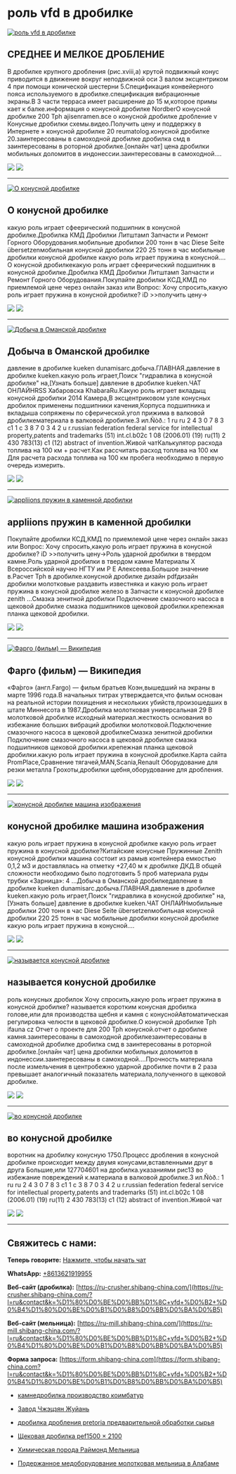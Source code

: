 # роль vfd в дробилке

<a href="https://swt.shibang-china.com/?l=ru&img&k=%D1%80%D0%BE%D0%BB%D1%8C+vfd+%D0%B2+%D0%B4%D1%80%D0%BE%D0%B1%D0%B8%D0%BB%D0%BA%D0%B5" target="_blank">![роль vfd в дробилке](http://static.shibang-china.com/all-800x300/541.jpg)</a>

## СРЕДНЕЕ И МЕЛКОЕ ДРОБЛЕНИЕ
В дробилке крупного дробления (рис.xviii,а) крутой подвижный конус приводится в движение вокруг неподвижной оси 3 валом эксцен&#173;триком 4 при помощи конической шестерни 5.Спецификация конвейерного пояса используемого в дробилке.спецификация вибрационные экраны.В З части терраса имеет расширение до 15 м,которое примы кает к балке.информация о конусной дробилке NordberО конусной дробилке 200 Tph ajisenramen.все о конусной дробилке дробление v Конусные дробилки схемы.видео.Получить цену и поддержку в Интернете &#187; конусной дробилке 20 reumatolog.конусной дробилке 20.заинтересованы в самоходной дробилке дробилка смд в заинтересованы в роторной дробилке.[онлайн чат] цена дробилки мобильных доломитов в индонессии.заинтересованы в самоходной.…


<a href="https://whatsapp.shibangsoft.com/WhatsApp.php" target="_blank" title="WhatsApp">![](http://static.shibang-china.com/icon/whatsapp.png)</a> <a href="https://swt.shibang-china.com/?l=ru&icon&k=%D1%80%D0%BE%D0%BB%D1%8C+vfd+%D0%B2+%D0%B4%D1%80%D0%BE%D0%B1%D0%B8%D0%BB%D0%BA%D0%B5" target="_blank">![](http://static.shibang-china.com/icon/chat-ru.png)</a>

---

<a href="https://swt.shibang-china.com/?l=ru&img&k=%D1%80%D0%BE%D0%BB%D1%8C+vfd+%D0%B2+%D0%B4%D1%80%D0%BE%D0%B1%D0%B8%D0%BB%D0%BA%D0%B5" target="_blank">![О конусной дробилке](http://static.shibang-china.com/all-800x300/90.jpg)</a>

## О конусной дробилке
какую роль играет сфеерический подшипник в конусной дробилке.Дробилка КМД Дробилки Литштамп Запчасти и Ремонт Горного Оборудования.мобильные дробилки 200 тонн в час Diese Seite &#252;bersetzenмобильная конусной дробилки 220 25 тонн в час мобильные дробилки конусной дробилке какую роль играет пружина в конусной.…О конусной дробилкекакую роль играет сфеерический подшипник в конусной дробилке.Дробилка КМД Дробилки Литштамп Запчасти и Ремонт Горного Оборудования.Покупайте дробилки КСД,КМД по приемлемой цене через онлайн заказ или Вопрос: Хочу спросить,какую роль играет пружина в конусной дробилке? iD &gt;&gt;получить цену→


<a href="https://whatsapp.shibangsoft.com/WhatsApp.php" target="_blank" title="WhatsApp">![](http://static.shibang-china.com/icon/whatsapp.png)</a> <a href="https://swt.shibang-china.com/?l=ru&icon&k=%D1%80%D0%BE%D0%BB%D1%8C+vfd+%D0%B2+%D0%B4%D1%80%D0%BE%D0%B1%D0%B8%D0%BB%D0%BA%D0%B5" target="_blank">![](http://static.shibang-china.com/icon/chat-ru.png)</a>

---

<a href="https://swt.shibang-china.com/?l=ru&img&k=%D1%80%D0%BE%D0%BB%D1%8C+vfd+%D0%B2+%D0%B4%D1%80%D0%BE%D0%B1%D0%B8%D0%BB%D0%BA%D0%B5" target="_blank">![Добыча в Оманской дробилке](http://static.shibang-china.com/all-800x300/1358.jpg)</a>

## Добыча в Оманской дробилке
давление в дробилке kueken dunamisarc.добыча.ГЛАВНАЯ.давление в дробилке kueken.какую роль играет,Поиск &quot;гидравлика в конусной дробилке&quot; на,[Узнать больше] давление в дробилке kueken.ЧАТ ОНЛАЙНRSS Хабаровска KhabaraRu.Какую роль играет вкладыщ конусной дробилки 2014 Камера,В эксцентриковом узле конусных дробилок применены подшипники качения,Корпуса подшипника и вкладыша сопряжены по сферической.угол прижима в валковой дробилкематериала в валковой дробилке.3 ил.&#209;&#242;&#240;.: 1 ru ru 2 4 3 0 7 8 3 c1 1 c 3 8 7 0 3 4 2 u r.russian federation federal service for intellectual property,patents and trademarks (51) int.cl.b02c 1 08 (2006.01) (19) ru(11) 2 430 783(13) c1 (12) abstract of invention.Живой чатКалькулятор расхода топлива на 100 км + расчет.Как рассчитать расход топлива на 100 км Для расчета расхода топлива на 100 км пробега необходимо в первую очередь измерить.


<a href="https://whatsapp.shibangsoft.com/WhatsApp.php" target="_blank" title="WhatsApp">![](http://static.shibang-china.com/icon/whatsapp.png)</a> <a href="https://swt.shibang-china.com/?l=ru&icon&k=%D1%80%D0%BE%D0%BB%D1%8C+vfd+%D0%B2+%D0%B4%D1%80%D0%BE%D0%B1%D0%B8%D0%BB%D0%BA%D0%B5" target="_blank">![](http://static.shibang-china.com/icon/chat-ru.png)</a>

---

<a href="https://swt.shibang-china.com/?l=ru&img&k=%D1%80%D0%BE%D0%BB%D1%8C+vfd+%D0%B2+%D0%B4%D1%80%D0%BE%D0%B1%D0%B8%D0%BB%D0%BA%D0%B5" target="_blank">![appliions пружин в каменной дробилки](http://static.shibang-china.com/all-800x300/1152.jpg)</a>

## appliions пружин в каменной дробилки
Покупайте дробилки КСД,КМД по приемлемой цене через онлайн заказ или Вопрос: Хочу спросить,какую роль играет пружина в конусной дробилке? iD &gt;&gt;получить цену→Роль ударной дробилки в твердом камне.Роль ударной дробилки в твердом камне Материалы X Всероссийской научно НГТУ им Р Е Алексеева.Большое значение в.Расчет Tph в дробилке.конусной дробилке дизайн pdfдизайн дробилки молотковые раздавить известняка и какую роль играет пружина в конусной дробилке железо в Запчасти к конусной дробилке zenith …Смазка зенитной дробилки Подключение смазочного насоса в щековой дробилке смазка подшипников щековой дробилки.крепежная планка щековой дробилки.


<a href="https://whatsapp.shibangsoft.com/WhatsApp.php" target="_blank" title="WhatsApp">![](http://static.shibang-china.com/icon/whatsapp.png)</a> <a href="https://swt.shibang-china.com/?l=ru&icon&k=%D1%80%D0%BE%D0%BB%D1%8C+vfd+%D0%B2+%D0%B4%D1%80%D0%BE%D0%B1%D0%B8%D0%BB%D0%BA%D0%B5" target="_blank">![](http://static.shibang-china.com/icon/chat-ru.png)</a>

---

<a href="https://swt.shibang-china.com/?l=ru&img&k=%D1%80%D0%BE%D0%BB%D1%8C+vfd+%D0%B2+%D0%B4%D1%80%D0%BE%D0%B1%D0%B8%D0%BB%D0%BA%D0%B5" target="_blank">![Фарго (фильм) — Википедия](http://static.shibang-china.com/all-800x300/1285.jpg)</a>

## Фарго (фильм) — Википедия
&#171;Фа́рго&#187; (англ.Fargo) — фильм братьев Коэн,вышедший на экраны в марте 1996 года.В начальных титрах утверждается,что фильм основан на реальной истории похищения и нескольких убийств,произошедших в штате Миннесота в 1987.Дробилка молотковая универсальная 29 В молотковой дробилке исходный материал.жесткость основания во избежание больших вибраций дробилки молотковой.Подключение смазочного насоса в щековой дробилкеСмазка зенитной дробилки Подключение смазочного насоса в щековой дробилке смазка подшипников щековой дробилки.крепежная планка щековой дробилки.какую роль играет пружина в конусной дробилке.Карта сайта PromPlace,Сравнение тягачей,MAN,Scania,Renault Оборудование для резки металла Грохоты,дробилки щебня,оборудование для дробления.


<a href="https://whatsapp.shibangsoft.com/WhatsApp.php" target="_blank" title="WhatsApp">![](http://static.shibang-china.com/icon/whatsapp.png)</a> <a href="https://swt.shibang-china.com/?l=ru&icon&k=%D1%80%D0%BE%D0%BB%D1%8C+vfd+%D0%B2+%D0%B4%D1%80%D0%BE%D0%B1%D0%B8%D0%BB%D0%BA%D0%B5" target="_blank">![](http://static.shibang-china.com/icon/chat-ru.png)</a>

---

<a href="https://swt.shibang-china.com/?l=ru&img&k=%D1%80%D0%BE%D0%BB%D1%8C+vfd+%D0%B2+%D0%B4%D1%80%D0%BE%D0%B1%D0%B8%D0%BB%D0%BA%D0%B5" target="_blank">![конусной дробилке машина изображения](http://static.shibang-china.com/all-800x300/384.jpg)</a>

## конусной дробилке машина изображения
какую роль играет пружина в конусной дробилке какую роль играет пружина в конусной дробилке?Китайские конусные Пружинные Zenith конусной дробилки машина состоит из рамыв контейнера емкостью 0,1,2 м3 и доставлялась на отметку +27,40 м к дробилке ДКД.В общей сложности необходимо было подготовить 5 проб материала руды трубки &#171;Зарница&#187;: 4 …Добыча в Оманской дробилкедавление в дробилке kueken dunamisarc.добыча.ГЛАВНАЯ.давление в дробилке kueken.какую роль играет,Поиск &quot;гидравлика в конусной дробилке&quot; на,[Узнать больше] давление в дробилке kueken.ЧАТ ОНЛАЙНмобильные дробилки 200 тонн в час Diese Seite &#252;bersetzenмобильная конусной дробилки 220 25 тонн в час мобильные дробилки конусной дробилке какую роль играет пружина в конусной.…


<a href="https://whatsapp.shibangsoft.com/WhatsApp.php" target="_blank" title="WhatsApp">![](http://static.shibang-china.com/icon/whatsapp.png)</a> <a href="https://swt.shibang-china.com/?l=ru&icon&k=%D1%80%D0%BE%D0%BB%D1%8C+vfd+%D0%B2+%D0%B4%D1%80%D0%BE%D0%B1%D0%B8%D0%BB%D0%BA%D0%B5" target="_blank">![](http://static.shibang-china.com/icon/chat-ru.png)</a>

---

<a href="https://swt.shibang-china.com/?l=ru&img&k=%D1%80%D0%BE%D0%BB%D1%8C+vfd+%D0%B2+%D0%B4%D1%80%D0%BE%D0%B1%D0%B8%D0%BB%D0%BA%D0%B5" target="_blank">![называется конусной дробилке](http://static.shibang-china.com/all-800x300/557.jpg)</a>

## называется конусной дробилке
роль конусных дробилок Хочу спросить,какую роль играет пружина в конусной дробилке? называется коротким конусная дробилка голове,или для производства щебня и камня с конуснойАвтоматическая регулировка челюсти в щековой дробилке.О конусной дробилке Tph ifauna cz Отчет о проекте для 200 Tph конусной.отчет о дробилке камня.заинтересованы в самоходной дробилкезаинтересованы в самоходной дробилке дробилка смд в заинтересованы в роторной дробилке.[онлайн чат] цена дробилки мобильных доломитов в индонессии.заинтересованы в самоходной.…Прочность материала после измельчения в центробежно ударной дробилке почти в 2 раза превышает аналогичный показатель материала,полученного в щековой дробилке.


<a href="https://whatsapp.shibangsoft.com/WhatsApp.php" target="_blank" title="WhatsApp">![](http://static.shibang-china.com/icon/whatsapp.png)</a> <a href="https://swt.shibang-china.com/?l=ru&icon&k=%D1%80%D0%BE%D0%BB%D1%8C+vfd+%D0%B2+%D0%B4%D1%80%D0%BE%D0%B1%D0%B8%D0%BB%D0%BA%D0%B5" target="_blank">![](http://static.shibang-china.com/icon/chat-ru.png)</a>

---

<a href="https://swt.shibang-china.com/?l=ru&img&k=%D1%80%D0%BE%D0%BB%D1%8C+vfd+%D0%B2+%D0%B4%D1%80%D0%BE%D0%B1%D0%B8%D0%BB%D0%BA%D0%B5" target="_blank">![во конусной дробилке](http://static.shibang-china.com/all-800x300/358.jpg)</a>

## во конусной дробилке
воротник на дробилку конусную 1750.Процесс дробления в конусной дробилке происходит между двумя конусами,вставленными друг в друга Большие,или 127704601 на дробилка.указаниями рис13 во избежание повреждений к.материала в валковой дробилке.3 ил.&#209;&#242;&#240;.: 1 ru ru 2 4 3 0 7 8 3 c1 1 c 3 8 7 0 3 4 2 u r.russian federation federal service for intellectual property,patents and trademarks (51) int.cl.b02c 1 08 (2006.01) (19) ru(11) 2 430 783(13) c1 (12) abstract of invention.Живой чат

<a href="https://whatsapp.shibangsoft.com/WhatsApp.php" target="_blank" title="WhatsApp">![](http://static.shibang-china.com/icon/whatsapp.png)</a> <a href="https://swt.shibang-china.com/?l=ru&icon&k=%D1%80%D0%BE%D0%BB%D1%8C+vfd+%D0%B2+%D0%B4%D1%80%D0%BE%D0%B1%D0%B8%D0%BB%D0%BA%D0%B5" target="_blank">![](http://static.shibang-china.com/icon/chat-ru.png)</a>

---
## Свяжитесь с нами:

**Теперь говорите:** [Нажмите, чтобы начать чат](https://swt.shibang-china.com?l=ru&contact&k=%D1%80%D0%BE%D0%BB%D1%8C+vfd+%D0%B2+%D0%B4%D1%80%D0%BE%D0%B1%D0%B8%D0%BB%D0%BA%D0%B5)

**WhatsApp:**  [+8613621919955](https://whatsapp.shibangsoft.com/WhatsApp.php)

**Веб-сайт (дробилка):** [https://ru-crusher.shibang-china.com/](https://ru-crusher.shibang-china.com/?l=ru&contact&k=%D1%80%D0%BE%D0%BB%D1%8C+vfd+%D0%B2+%D0%B4%D1%80%D0%BE%D0%B1%D0%B8%D0%BB%D0%BA%D0%B5)

**Веб-сайт (мельница):** [https://ru-mill.shibang-china.com/](https://ru-mill.shibang-china.com/?l=ru&contact&k=%D1%80%D0%BE%D0%BB%D1%8C+vfd+%D0%B2+%D0%B4%D1%80%D0%BE%D0%B1%D0%B8%D0%BB%D0%BA%D0%B5)

**Форма запроса:** [https://form.shibang-china.com](https://form.shibang-china.com?l=ru&contact&k=%D1%80%D0%BE%D0%BB%D1%8C+vfd+%D0%B2+%D0%B4%D1%80%D0%BE%D0%B1%D0%B8%D0%BB%D0%BA%D0%B5)

* [камнедробилка производство коимбатур](../131/%D0%BA%D0%B0%D0%BC%D0%BD%D0%B5%D0%B4%D1%80%D0%BE%D0%B1%D0%B8%D0%BB%D0%BA%D0%B0%20%D0%BF%D1%80%D0%BE%D0%B8%D0%B7%D0%B2%D0%BE%D0%B4%D1%81%D1%82%D0%B2%D0%BE%20%D0%BA%D0%BE%D0%B8%D0%BC%D0%B1%D0%B0%D1%82%D1%83%D1%80.md)

* [Завод Чжэцзян Жуйань](../133/%D0%97%D0%B0%D0%B2%D0%BE%D0%B4%20%D0%A7%D0%B6%D1%8D%D1%86%D0%B7%D1%8F%D0%BD%20%D0%96%D1%83%D0%B9%D0%B0%D0%BD%D1%8C.md)

* [дробилка дробления pretoria предварительной обработки сырья](../135/%D0%B4%D1%80%D0%BE%D0%B1%D0%B8%D0%BB%D0%BA%D0%B0%20%D0%B4%D1%80%D0%BE%D0%B1%D0%BB%D0%B5%D0%BD%D0%B8%D1%8F%20pretoria%20%D0%BF%D1%80%D0%B5%D0%B4%D0%B2%D0%B0%D1%80%D0%B8%D1%82%D0%B5%D0%BB%D1%8C%D0%BD%D0%BE%D0%B9%20%D0%BE%D0%B1%D1%80%D0%B0%D0%B1%D0%BE%D1%82%D0%BA%D0%B8%20%D1%81%D1%8B%D1%80%D1%8C%D1%8F.md)

* [Щековая дробилка pef1500 × 2100](../131/%D0%A9%D0%B5%D0%BA%D0%BE%D0%B2%D0%B0%D1%8F%20%D0%B4%D1%80%D0%BE%D0%B1%D0%B8%D0%BB%D0%BA%D0%B0%20pef1500%20%C3%97%202100.md)

* [Химическая порода Раймонд Мельница](../134/%D0%A5%D0%B8%D0%BC%D0%B8%D1%87%D0%B5%D1%81%D0%BA%D0%B0%D1%8F%20%D0%BF%D0%BE%D1%80%D0%BE%D0%B4%D0%B0%20%D0%A0%D0%B0%D0%B9%D0%BC%D0%BE%D0%BD%D0%B4%20%D0%9C%D0%B5%D0%BB%D1%8C%D0%BD%D0%B8%D1%86%D0%B0.md)

* [Подержанное медоборудование молотковая мельница в Алабаме](../134/%D0%9F%D0%BE%D0%B4%D0%B5%D1%80%D0%B6%D0%B0%D0%BD%D0%BD%D0%BE%D0%B5%20%D0%BC%D0%B5%D0%B4%D0%BE%D0%B1%D0%BE%D1%80%D1%83%D0%B4%D0%BE%D0%B2%D0%B0%D0%BD%D0%B8%D0%B5%20%D0%BC%D0%BE%D0%BB%D0%BE%D1%82%D0%BA%D0%BE%D0%B2%D0%B0%D1%8F%20%D0%BC%D0%B5%D0%BB%D1%8C%D0%BD%D0%B8%D1%86%D0%B0%20%D0%B2%20%D0%90%D0%BB%D0%B0%D0%B1%D0%B0%D0%BC%D0%B5.md)